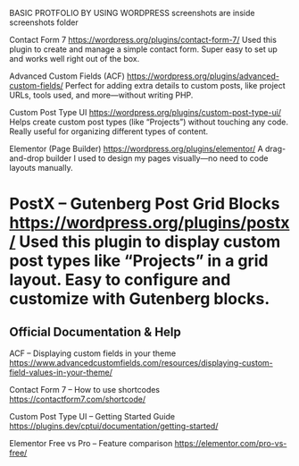 BASIC PROTFOLIO BY USING WORDPRESS
screenshots are inside screenshots folder

Contact Form 7
https://wordpress.org/plugins/contact-form-7/
Used this plugin to create and manage a simple contact form. Super easy to set up and works well right out of the box.

Advanced Custom Fields (ACF)
https://wordpress.org/plugins/advanced-custom-fields/
Perfect for adding extra details to custom posts, like project URLs, tools used, and more—without writing PHP.

Custom Post Type UI
https://wordpress.org/plugins/custom-post-type-ui/
Helps create custom post types (like “Projects”) without touching any code. Really useful for organizing different types of content.

Elementor (Page Builder)
https://wordpress.org/plugins/elementor/
A drag-and-drop builder I used to design my pages visually—no need to code layouts manually.

PostX – Gutenberg Post Grid Blocks
https://wordpress.org/plugins/postx/
Used this plugin to display custom post types like “Projects” in a grid layout. Easy to configure and customize with Gutenberg blocks.
=============================================================================================
Official Documentation & Help
------------------------------

ACF – Displaying custom fields in your theme
https://www.advancedcustomfields.com/resources/displaying-custom-field-values-in-your-theme/

Contact Form 7 – How to use shortcodes
https://contactform7.com/shortcode/

Custom Post Type UI – Getting Started Guide
https://plugins.dev/cptui/documentation/getting-started/

Elementor Free vs Pro – Feature comparison
https://elementor.com/pro-vs-free/
